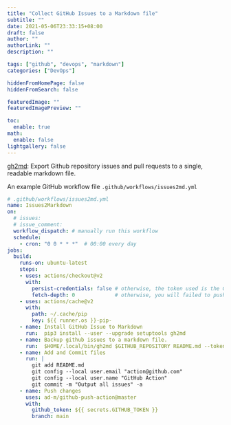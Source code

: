 ```yaml
---
title: "Collect GitHub Issues to a Markdown file"
subtitle: ""
date: 2021-05-06T23:33:15+08:00
draft: false
author: ""
authorLink: ""
description: ""

tags: ["github", "devops", "markdown"]
categories: ["DevOps"]

hiddenFromHomePage: false
hiddenFromSearch: false

featuredImage: ""
featuredImagePreview: ""

toc:
  enable: true
math:
  enable: false
lightgallery: false
---
```


[gh2md](https://github.com/mattduck/gh2md): Export Github repository issues and pull requests to a single, readable markdown file.

<!--more-->

An example  GitHub workflow file `.github/workflows/issues2md.yml`

```yml
# .github/workflows/issues2md.yml
name: Issues2Markdown
on:
  # issues:
  # issue_comment:
  workflow_dispatch: # manually run this workflow
  schedule:
    - cron: "0 0 * * *"  # 00:00 every day
jobs:
  build:
    runs-on: ubuntu-latest
    steps:
    - uses: actions/checkout@v2
      with:
        persist-credentials: false # otherwise, the token used is the GITHUB_TOKEN, instead of your personal token
        fetch-depth: 0             # otherwise, you will failed to push refs to dest repo.
    - uses: actions/cache@v2
      with:
        path: ~/.cache/pip
        key: ${{ runner.os }}-pip-
    - name: Install GitHub Issue to Markdown
      run:  pip3 install --user --upgrade setuptools gh2md
    - name: Backup github issues to a markdown file.
      run:  $HOME/.local/bin/gh2md $GITHUB_REPOSITORY README.md --token ${{ secrets.GITHUB_TOKEN }}
    - name: Add and Commit files
      run: |
        git add README.md
        git config --local user.email "action@github.com"
        git config --local user.name "GitHub Action"
        git commit -m "Output all issues" -a
    - name: Push changes
      uses: ad-m/github-push-action@master
      with:
        github_token: ${{ secrets.GITHUB_TOKEN }}
        branch: main
```
